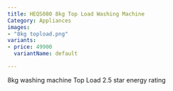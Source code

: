 ```yaml
---
title: HEQS080 8kg Top Load Washing Machine
Category: Appliances
images:
- "8kg topload.png"
variants:
- price: 49900
  variantName: default

---
```

8kg washing machine
Top Load
2.5 star energy rating